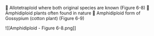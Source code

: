  Allotetraploid where both original species are known (Figure 6-8)  Amphidiploid plants often found in nature  Amphidiploid form of Gossypium (cotton plant) (Figure 6-9)

![[Amphidiploid - Figure 6-8.png]]